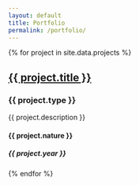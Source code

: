 ```yaml
---
layout: default
title: Portfolio
permalink: /portfolio/
---
```


{% for project in site.data.projects %}
## [{{ project.title }}]({{site.baseurl}}/portfolio/{{project.slug}})
### {{ project.type }}
{{ project.description }}
#### {{ project.nature }}
##### {{ project.year }}

{% endfor %}